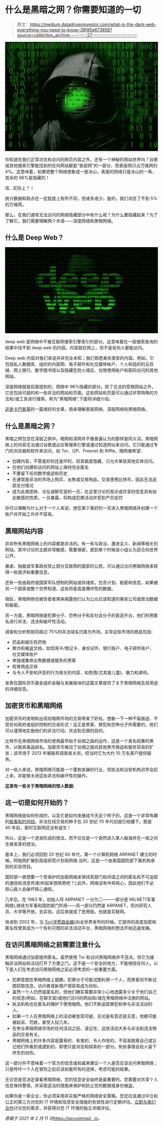 # 什么是黑暗之网？你需要知道的一切

> 原文：<https://medium.datadriveninvestor.com/what-is-the-dark-web-everything-you-need-to-know-38f85e673858?source=collection_archive---------27----------------------->

![](img/3ecb144e30aae7e1b42cdfd474f7798e.png)

你知道在我们正常浏览和访问的网页内容之外，还有一个神秘的网站世界吗？谷歌或其他搜索引擎能找到的任何网站都是“表层网”的一部分，而表层网只占万维网的 4%。这意味着，如果把整个网络想象成一座冰山，表面的网络只是冰山的一角，其余的 96%是隐藏的！

哇…实际上？！

统计数据和观点在一定程度上有所不同，但或多或少，是的，我们浏览了不到 5%的万维网。

那么，在我们通常无法访问的网络隐藏部分中有什么呢？为什么要隐藏起来？为了了解它，我们需要理解两个术语——深度网络和黑暗网络。

## 什么是 Deep Web？

![](img/ee79a06915e3f521fa453fb3b8d67b4d.png)

deep web 是网络中不被互联网搜索引擎索引的部分。这意味着在一般搜索查询的结果中找不到 deep web 的内容。内容就在网上，但不是任何人都能访问。

Deep web 内容对我们来说并非完全未知；我们熟悉某些类型的内容。例如，它包括私人数据库、组织的内部网、电子邮件和社交媒体帐户、个人和组织的云存储、网上银行、数字图书馆以及隐藏在防火墙后、仅限使用帐户和密码访问的其他网站。

深度网络就是前面提到的，网络中 96%隐藏的部分。除了合法的受限网站之外，它还包括可疑的和一些非法的网站和页面，这些网站和页面可以通过非常特殊的方法和/或工具进行搜索，称为“黑暗网络”,下面将详细介绍。

[这是卡巴斯基](https://www.kaspersky.com/resource-center/threats/deep-web)的一篇很好的文章，用来理解表层网络、深层网络和黑暗网络。

## 什么是黑暗之网？

黑暗之网包含在深层之网中。暗网和深网并不像普遍认为的那样是同义词。黑暗网络上的内容无法通过谷歌或必应等搜索引擎或通过知道网址来访问。它只能通过专门的浏览器和软件来访问，如 Tor、I2P、Freenet 和 Riffle。暗网被希望:

*   创建内容，不管是好的还是坏的，将其极度隐藏，只允许某些其他实体访问。
*   在他们创建和访问的网站上保持完全匿名
*   不要留下任何数字痕迹和历史
*   在通常是非法的市场上购买、出售或交易物品，交易使用比特币，因此无法追踪支付情况
*   成为此类团体、论坛或聊天室的一员，在这里讨论的观点或共享的信息具有如此敏感的性质，一旦暴露，将构成犯罪活动并受到严厉惩罚

你可以理解为什么对于一个人来说，想在某个美好的一天进入黑暗网络并创建一个账户并开始工作并不容易。

## 黑暗网站内容

并非所有黑暗网络上的内容都是非法的。有一些与政治、激进主义、新闻等相关的网站。其中讨论的主题非常敏感，需要保密，直到某个时候该小组认为适合向世界公开。

暴虐、独裁或军事政权禁止部分互联网的国家的公民，可以通过访问黑暗网络来获得一些救济和重要信息。

还有一些由政府或国家军队控制的网站或存储库，包含计划、秘密和信息，如果被另一个国家或整个世界知道，这些将是高度爆炸性的数据。

相反，黑暗网络也被告密者用来揭露他们认为公众应该知道的某些公司或政治数据和秘密。

另一方面，黑暗网络是犯罪分子、恐怖分子和反社会分子的首选平台，他们利用匿名进行非法、违法和破坏性活动。

调查和分析帮助将超过 75%的非法域名归类为市场。主导这些市场的商品包括:

*   药品和娱乐性药物
*   欺诈和被盗文档，如信用卡/借记卡、身份证件、银行账户、电子邮件账户、社交媒体账户
*   单独或集体出售数据或服务的黑客
*   假冒商品交易
*   与令人不安和厌恶的行为相关的内容，如色情(尤其是儿童)、暴力和虐待。

发表在国际货币基金组织金融与发展版块的这篇文章提供了关于黑暗网络及其用途的详细信息。

## 加密货币和黑暗网络

加密货币的发明和出现给暗网市场的交易带来了好处。想象一下一种不留痕迹、不受任何政府或组织控制的交易形式！这正是黑客、罪犯和恐怖分子所需要的，他们可以谨慎地实施他们的非法行动，并达到无限的目的。

比特币在黑暗网络市场的使用最早始于丝绸之路的运作，这是一个臭名昭著的黑市，以贩卖毒品闻名。加密货币推动了丝绸之路向其他黑市商品和服务贸易的扩张；该市场于 2013 年被联邦调查局关闭，但当时它为大约 10 万名客户提供服务。

对一些人来说，黑暗网络可能是一个蓬勃发展的行业，但执法和治安机构迟早会赶上来，并能够关闭这些非法和破坏性的操作。

**这里有一些关于黑暗网络的惊人数据:**

## 这一切是如何开始的？

黑暗网络是如何形成的，以及它是如何发展成今天这个样子的，这是一个非常有趣的[故事和时间线](https://www.soscanhelp.com/blog/history-of-the-dark-web)。非法在线交易的种子在 20 世纪 70 年代初就已经播下。那是 40 年前，那时互联网还没有诞生！

所以，这是一个逐渐形成的想法，而不仅仅是一个突然进入某人脑海并在一夜之间生根发芽的想法。

基本上，我们必须回到 20 世纪 60 年代，第一个计算机网络 ARPANET 建立的时候。阿帕网扩展到高级研究计划局网络:当时，这是一个由美国国防部下属机构承担的实验项目。

国防部一直想要一个受保护的加密网络来保持其部门和间谍之间的匿名和不可追踪的通信和消息传递(听起来很熟悉吧？);此外，网络没有中央核心，因此他们不必担心敌人会破坏核心通信。

几年后，在 1983 年，创始人将 ARPANET 一分为二——一部分是 MILNET(军事网络),继续为军事和国防部门所用——另一部分仍然是 ARPANET，但对研究人员、大学等开放。去实验。这后来就成了民用版，也就是互联网。

快进到 2002 年，当 [Tor(洋葱路由器)](https://en.wikipedia.org/wiki/Tor_(anonymity_network))向全世界发布的时候。它提供的高度加密和匿名性使其成为一个有利可图的非法活动平台，黑暗网络的想法开始迅速发展。

## 在访问黑暗网络之前需要注意什么

黑暗网络通过加密提供匿名。虽然使用 Tor 和访问黑暗网络并不违法，但它为接触非法网站和活动打开了方便之门。这不是一个安全的地方，不能相信任何人。以下是人们在考虑访问黑暗网络之前必须考虑的一些重要方面。

*   犯罪意图在黑暗网络上猖獗。犯罪分子可能试图利用一个人，而黑客则不断试图窃取信息。访问者或新用户很容易成为目标。
*   虽然一个人仍然是匿名的，但他们确实需要非常小心地透露多少关于他们自己的信息(例如，在聊天室)或他们访问的网站和/或在黑暗网络中注册的网站。
*   执法机构也在匿名的掩护下使用暗网。他们不断追踪罪犯和参与非法活动的人。
*   如果一个人在黑暗网络上的活动被发现可疑，无论是有意还是无意，他都可能被起诉、罚款，甚至入狱几年。
*   在参与黑暗网络市场的任何活动之前，请记住，这些活动大多与非法和违法物品的交易有关。
*   黑暗网络上的许多内容是露骨的、有害的、令人作呕的。不容易脱离自己或忘记他们所看到或遇到的，即使只是浏览和探索的一部分。有些事情会给人留下终生的创伤。

这一部分并不意味着一个官方的信息或权威来建议一个人是否应该访问黑暗网络；只是呼吁一个人在冒险之前应该权衡所有的选择，考虑可能的结果。

无论您是否决定查看黑暗网络，您的信息安全始终是最重要的。您需要对共享个人信息保持警惕，并采取适当的措施来保护和防止您的数据或身份被盗。

如果你是一家企业，你必须采用并实施严格的网络安全策略。您还应该通过中立和公正的第三方对您的 IT 环境和信息安全措施的有效性进行定期评估。[立即与我们合作](https://securetriad.io/contact/)讨论您的需求，并获得对您 IT 环境的独立详细评估。

*原载于 2021 年 2 月 11 日*[*https://securetriad . io*](https://securetriad.io/the-dark-web/)*。*